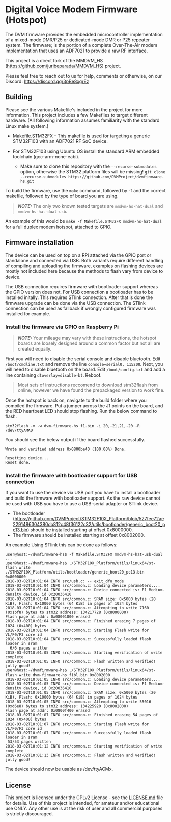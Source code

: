 # Digital Voice Modem Firmware (Hotspot)

The DVM firmware provides the embedded microcontroller implementation of a mixed-mode DMR/P25 or dedicated-mode DMR or P25 repeater system. The firmware; is the portion of a complete Over-The-Air modem implementation that uses an ADF7021 to provide a raw RF interface.

This project is a direct fork of the MMDVM_HS (https://github.com/juribeparada/MMDVM_HS) project.

Please feel free to reach out to us for help, comments or otherwise, on our Discord: https://discord.gg/3pBe8xgrEz

## Building

Please see the various Makefile's included in the project for more information. This project includes a few Makefiles to target different hardware. (All following information assumes familiarity with the standard Linux make system.)

* Makefile.STM32FX - This makefile is used for targeting a generic STM32F103 with an ADF7021 RF SoC device.

* For STM32F103 using Ubuntu OS install the standard ARM embedded toolchain (gcc-arm-none-eabi).
  - Make sure to clone this repository with the ```--recurse-submodules``` option, otherwise the STM32 platform files will be missing! ```git clone --recurse-submodules https://github.com/DVMProject/dvmfirmware-hs.git```

To build the firmware, use the ```make``` command, followed by -f and the correct makefile, followed by the type of board you are using. 

> **_NOTE:_**  The only two known tested targets are ```mmdvm-hs-hat-dual``` and ```mmdvm-hs-hat-dual-usb```.

An example of this would be ```make -f Makefile.STM32FX mmdvm-hs-hat-dual``` for a full duplex modem hotspot, attached to GPIO.

## Firmware installation

The device can be used on top on a RPi attached via the GPIO port or standalone and connected via USB. Both variants require different handling of compiling and uploading the firmware, examples on flashing devices are mostly not included here because the methods to flash vary from device to device.

The USB connection requires firmware with bootloader support whereas the GPIO version does not. For USB connection a bootloader has to be installed initally. This requires STlink connection. After that is done the firmware upgrade can be done via the USB connection. The STlink connection can be used as fallback if wrongly configured firmware was installed for example.

### Install the firmware via GPIO on Raspberry Pi

> **_NOTE:_**  Your mileage may vary with these instructions, the hotspot boards are loosely designed around a common factor but not all are created equally.

First you will need to disable the serial console and disable bluetooth. Edit ```/boot/cmdline.txt``` and remove the line ```console=serial0, 115200```.
Next, you will need to disable bluetooth on the board. Edit ```/boot/config.txt``` and add a line containing ```dtoverlay=disable-bt```. Reboot.

> Most sets of instructions reccomend to download stm32flash from online, however we have found the prepackaged version to work fine.

Once the hotspot is back on, navigate to the build folder where you compiled the firmware. Put a jumper across the J1 points on the board, and the RED heartbeat LED should stop flashing. Run the below command to flash.

```stm32flash -v -w dvm-firmware-hs_f1.bin -i 20,-21,21,-20 -R /dev/ttyAMA0```

You should see the below output if the board flashed successfully.
```
Wrote and verified address 0x0800be40 (100.00%) Done.

Resetting device... 
Reset done.
```


### Install the firmware with bootloader support for USB connection

If you want to use the device via USB port you have to install a bootloader and build the firmware with bootloader support. As the raw device cannot be used with USB you have to use a USB-serial adapter or STlink device.

* The bootloader (https://github.com/DVMProject/STM32F10X_Platform/blob/527fee72ae2291486304380cb812c48f36122c32/utils/bootloader/generic_boot20_pc13.bin) should be installed starting at offset 0x8000000.
* The firmware should be installed starting at offset 0x8002000.

An example Using STlink this can be done as follows:
```
user@host:~/dvmfirmware-hs$ -f Makefile.STM32FX mmdvm-hs-hat-usb-dual
...
user@host:~/dvmfirmware-hs$ ./STM32F10X_Platform/utils/linux64/st-flash write ./STM32F10X_Platform/utils/bootloader/generic_boot20_pc13.bin 0x8000000
2018-03-02T10:01:04 INFO src/usb.c: -- exit_dfu_mode
2018-03-02T10:01:04 INFO src/common.c: Loading device parameters....
2018-03-02T10:01:04 INFO src/common.c: Device connected is: F1 Medium-density device, id 0x20036410
2018-03-02T10:01:04 INFO src/common.c: SRAM size: 0x5000 bytes (20 KiB), Flash: 0x10000 bytes (64 KiB) in pages of 1024 bytes
2018-03-02T10:01:04 INFO src/common.c: Attempting to write 7160 (0x1bf8) bytes to stm32 address: 134217728 (0x8000000)
Flash page at addr: 0x08001800 erased
2018-03-02T10:01:04 INFO src/common.c: Finished erasing 7 pages of 1024 (0x400) bytes
2018-03-02T10:01:04 INFO src/common.c: Starting Flash write for VL/F0/F3 core id
2018-03-02T10:01:04 INFO src/common.c: Successfully loaded flash loader in sram
  6/6 pages written
2018-03-02T10:01:05 INFO src/common.c: Starting verification of write complete
2018-03-02T10:01:05 INFO src/common.c: Flash written and verified! jolly good!
user@host:~/dvmfirmware-hs$ ./STM32F10X_Platform/utils/linux64/st-flash write dvm-firmware-hs_f1bl.bin 0x8002000
2018-03-02T10:01:05 INFO src/common.c: Loading device parameters....
2018-03-02T10:01:05 INFO src/common.c: Device connected is: F1 Medium-density device, id 0x20036410
2018-03-02T10:01:05 INFO src/common.c: SRAM size: 0x5000 bytes (20 KiB), Flash: 0x10000 bytes (64 KiB) in pages of 1024 bytes
2018-03-02T10:01:05 INFO src/common.c: Attempting to write 55016 (0xd6e8) bytes to stm32 address: 134225920 (0x8002000)
Flash page at addr: 0x0800f400 erased
2018-03-02T10:01:07 INFO src/common.c: Finished erasing 54 pages of 1024 (0x400) bytes
2018-03-02T10:01:07 INFO src/common.c: Starting Flash write for VL/F0/F3 core id
2018-03-02T10:01:07 INFO src/common.c: Successfully loaded flash loader in sram
 53/53 pages written
2018-03-02T10:01:12 INFO src/common.c: Starting verification of write complete
2018-03-02T10:01:13 INFO src/common.c: Flash written and verified! jolly good!
```
The device should now be usable as /dev/ttyACMx.

## License

This project is licensed under the GPLv2 License - see the [LICENSE.md](LICENSE.md) file for details. Use of this project is intended, for amateur and/or educational use ONLY. Any other use is at the risk of user and all commercial purposes is strictly discouraged.

